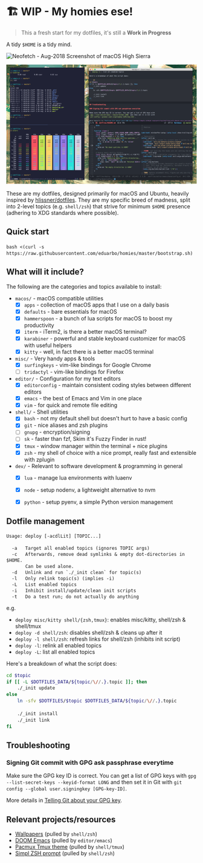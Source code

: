 # 🏗 WIP - My homies ese!

> This a fresh start for my dotfiles, it's still a **Work in Progress**

A tidy `$HOME` is a tidy mind.

![Neofetch - Aug-2018 Screenshot of macOS High Sierra](assets/neofetch.png)

![Workflow - Aug-2018 Screenshot of macOS High Sierra](assets/workflow.png)

These are my dotfiles, designed primarily for macOS and Ubuntu, heavily inspired
by [hlissner/dotfiles](https://github.com/hlissner/dotfiles). They are my
specific breed of madness, split into 2-level topics (e.g. `shell/zsh`) that
strive for minimum `$HOME` presence (adhering to XDG standards where possible).

## Quick start

`bash <(curl -s https://raw.githubusercontent.com/eduarbo/homies/master/bootstrap.sh)`

## What will it include?

The following are the categories and topics available to install:

- `macos/` - macOS compatible utilities
  - [X] `apps` - collection of macOS apps that I use on a daily basis
  - [X] `defaults` - bare essentials for macOS
  - [X] `hammerspoon` - a bunch of lua scripts for macOS to boost my productivity
  - [X] `iterm` - iTerm2, is there a better macOS terminal?
  - [X] `karabiner` - powerful and stable keyboard customizer for macOS with
        useful helpers
  - [X] `kitty` - well, in fact there is a better macOS terminal

- `misc/` - Very handy apps & tools
  - [X] `surfingkeys` - vim-like bindings for Google Chrome
  - [ ] `tridactyl` - vim-like bindings for Firefox

- `editor/` - Configuration for my text editors
  - [X] `editorconfig` - maintain consistent coding styles between different editors
  - [X] `emacs` - the best of Emacs and Vim in one place
  - [X] `vim` - for quick and remote file editing

- `shell/` - Shell utilities
  - [X] `bash` - not my default shell but doesn't hurt to have a basic config
  - [X] `git` - nice aliases and zsh plugins
  - [ ] `gnupg` - encryption/signing
  - [ ] `sk` - faster than fzf, Skim it's Fuzzy Finder in rust!
  - [X] `tmux` - window manager within the terminal + nice plugins
  - [X] `zsh` - my shell of choice with a nice prompt, really fast and extensible with zplugin

- `dev/` - Relevant to software development & programming in general
  - [X] `lua` - manage lua environments with luaenv
  - [X] `node` - setup nodenv, a lightweight alternative to nvm
  - [X] `python` - setup pyenv, a simple Python version management


## Dotfile management

```
Usage: deploy [-acdlLit] [TOPIC...]

  -a   Target all enabled topics (ignores TOPIC args)
  -c   Afterwards, remove dead symlinks & empty dot-directories in $HOME.
       Can be used alone.
  -d   Unlink and run `./_init clean` for topic(s)
  -l   Only relink topic(s) (implies -i)
  -L   List enabled topics
  -i   Inhibit install/update/clean init scripts
  -t   Do a test run; do not actually do anything
```

e.g.
+ `deploy misc/kitty shell/{zsh,tmux}`: enables misc/kitty, shell/zsh & shell/tmux
+ `deploy -d shell/zsh`: disables shell/zsh & cleans up after it
+ `deploy -l shell/zsh`: refresh links for shell/zsh (inhibits init script)
+ `deploy -l`: relink all enabled topics
+ `deploy -L`: list all enabled topics

Here's a breakdown of what the script does:

``` sh
cd $topic
if [[ -L $DOTFILES_DATA/${topic/\//.}.topic ]]; then
    ./_init update
else
    ln -sfv $DOTFILES/$topic $DOTFILES_DATA/${topic/\//.}.topic

    ./_init install
    ./_init link
fi
```

## Troubleshooting

### Signing Git commit with GPG ask passphrase everytime

Make sure the GPG key ID is correct. You can get a list of GPG keys with
`gpg --list-secret-keys --keyid-format LONG` and then set it in Git with
`git config --global user.signingkey [GPG-key-ID]`.

More details in [Telling Git about your GPG key](https://help.github.com/articles/telling-git-about-your-gpg-key/).

## Relevant projects/resources

+ [Wallpapers](https://drive.google.com/drive/folders/1FRy0ZOvau2A1Rp7hU8GE0dM8O_cIKhf-) (pulled by `shell/zsh`)
+ [DOOM Emacs](https://github.com/hlissner/doom-emacs) (pulled by `editor/emacs`)
+ [Pacmux Tmux theme](https://github.com/eduarbo/pacmux) (pulled by `shell/tmux`)
+ [Simpl ZSH prompt](https://github.com/eduarbo/simpl) (pulled by `shell/zsh`)
